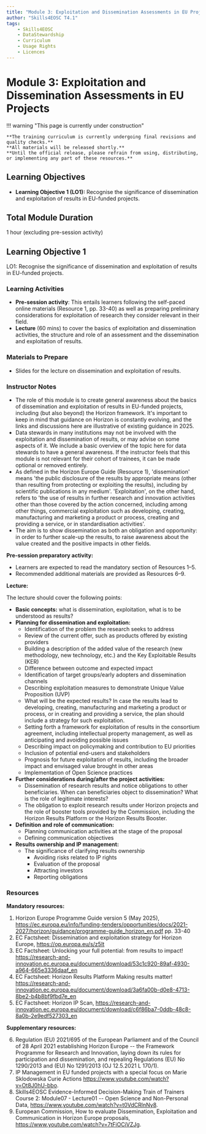 ```yaml
---
title: "Module 3: Exploitation and Dissemination Assessments in EU Projects"
author: "Skills4EOSC T4.1"
tags:
    - Skills4EOSC
    - DataStewardship
    - Curriculum
    - Usage Rights
    - Licences
---
```


# Module 3: Exploitation and Dissemination Assessments in EU Projects

!!! warning "This page is currently under construction"

    **The training curriculum is currently undergoing final revisions and quality checks.**
    **All materials will be released shortly.**
    **Until the official release, please refrain from using, distributing, or implementing any part of these resources.**


## Learning Objectives

- **Learning Objective 1 (LO1):** Recognise the significance of dissemination and exploitation of results in EU-funded projects.


## Total Module Duration

1 hour (excluding pre-session activity)


## Learning Objective 1

LO1: Recognise the significance of dissemination and exploitation of results in EU-funded projects.


### Learning Activities

- **Pre-session activity**: This entails learners following the self-paced online materials (Resource 1, pp. 33-40) as well as preparing preliminary considerations for exploitation of research they consider relevant in their field.
- **Lecture** (60 mins) to cover the basics of exploitation and dissemination activities, the structure and role of an assessment and the dissemination and exploitation of results.


### Materials to Prepare

- Slides for the lecture on dissemination and exploitation of results.


### Instructor Notes

- The role of this module is to create general awareness about the basics of dissemination and exploitation of results in EU-funded projects, including (but also beyond) the Horizon framework. It's important to keep in mind that guidance on Horizon is constantly evolving, and the links and discussions here are illustrative of existing guidance in 2025.
- Data stewards in many institutions may not be involved with the exploitation and dissemination of results, or may advise on some aspects of it. We include a basic overview of the topic here for data stewards to have a general awareness. If the instructor feels that this module is not relevant for their cohort of trainees, it can be made optional or removed entirely.
- As defined in the Horizon Europe Guide (Resource 1), 'dissemination' means 'the public disclosure of the results by appropriate means (other than resulting from protecting or exploiting the results), including by scientific publications in any medium'. 'Exploitation', on the other hand, refers to 'the use of results in further research and innovation activities other than those covered by the action concerned, including among other things, commercial exploitation such as developing, creating, manufacturing and marketing a product or process, creating and providing a service, or in standardisation activities'.
- The aim is to show dissemination as both an obligation and opportunity: in order to further scale-up the results, to raise awareness about the value created and the positive impacts in other fields.

**Pre-session preparatory activity:**

- Learners are expected to read the mandatory section of Resources 1&ndash;5.
- Recommended additional materials are provided as Resources 6&ndash;9.

**Lecture:**

The lecture should cover the following points:

- **Basic concepts:** what is dissemination, exploitation, what is to be understood as results?
- **Planning for dissemination and exploitation:**
    - Identification of the problem the research seeks to address
    - Review of the current offer, such as products offered by existing providers
    - Building a description of the added value of the research (new methodology, new technology, etc.) and the Key Exploitable Results (KER)
    - Difference between outcome and expected impact
    - Identification of target groups/early adopters and dissemination channels
    - Describing exploitation measures to demonstrate Unique Value Proposition (UVP)
    - What will be the expected results? In case the results lead to developing, creating, manufacturing and marketing a product or process, or in creating and providing a service, the plan should include a strategy for such exploitation.
    - Setting forth a framework for exploitation of results in the consortium agreement, including intellectual property management, as well as anticipating and avoiding possible issues
    - Describing impact on policymaking and contribution to EU priorities
    - Inclusion of potential end-users and stakeholders
    - Prognosis for future exploitation of results, including the broader impact and envisaged value brought in other areas
    - Implementation of Open Science practices
- **Further considerations during/after the project activities:**
    - Dissemination of research results and notice obligations to other beneficiaries. When can beneficiaries object to dissemination? What is the role of legitimate interests?
    - The obligation to exploit research results under Horizon projects and the role of booster tools provided by the Commission, including the Horizon Results Platform or the Horizon Results Booster.
- **Definition and role of communication:**
    - Planning communication activities at the stage of the proposal
    - Defining communication objectives
- **Results ownership and IP management:**
    - The significance of clarifying results ownership
        - Avoiding risks related to IP rights
        - Evaluation of the proposal
        - Attracting investors
        - Reporting obligations


### Resources

**Mandatory resources:**

1. Horizon Europe Programme Guide version 5 (May 2025), <https://ec.europa.eu/info/funding-tenders/opportunities/docs/2021-2027/horizon/guidance/programme-guide_horizon_en.pdf> pp. 33-40
2. EC Factsheet: Dissemination and exploitation strategy for Horizon Europe, <https://op.europa.eu/s/z5It>
3. EC Factsheet: Unlocking your full potential: from results to impact! <https://research-and-innovation.ec.europa.eu/document/download/53c1c920-89af-4930-a964-665e3336daaf_en>
4. EC Factsheet: Horizon Results Platform Making results matter! <https://research-and-innovation.ec.europa.eu/document/download/3a6fa00b-d0e8-4713-8be2-b4b8bf9fbd7e_en>
5. EC Factsheet: Horizon IP Scan, <https://research-and-innovation.ec.europa.eu/document/download/c6f86ba7-0ddb-48c8-8a0b-2e9edf527303_en>

**Supplementary resources:**

6. Regulation (EU) 2021/695 of the European Parliament and of the Council of 28 April 2021 establishing Horizon Europe -- the Framework Programme for Research and Innovation, laying down its rules for participation and dissemination, and repealing Regulations (EU) No 1290/2013 and (EU) No 1291/2013 (OJ 12.5.2021 L 170/1).
7. IP Management in EU funded projects with a special focus on Marie Sklodowska Curie Actions <https://www.youtube.com/watch?v=Ot8J0hU-bbo>.
8. Skills4EOSC Evidence-Informed Decision-Making Train of Trainers Course 2: Module07 - Lecture01 -- Open Science and Non-Personal Data, <https://www.youtube.com/watch?v=t0VdCRlnNy8>.
9. European Commission, How to evaluate Dissemination, Exploitation and Communication in Horizon Europe proposals, <https://www.youtube.com/watch?v=7tFiOCiVZJg>.
